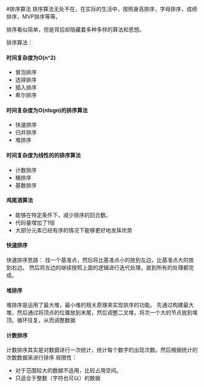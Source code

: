 #排序算法
排序算法无处不在，在实际的生活中，按照身高排序，字母排序，成绩排序，MVP排序等等。

排序看似简单，但是背后却隐藏着多种多样的算法和思想。

排序算法：
#### 时间复杂度为O(n^2)

* 冒泡排序
* 选择排序
* 插入排序
* 希尔排序
#### 时间复杂度为O(nlogn)的排序算法
* 快速排序
* 归并排序
* 堆排序
#### 时间复杂度为线性的的排序算法
* 计数排序
* 桶排序
* 基数排序
#### 鸡尾酒算法
* 能够在特定条件下，减少排序的回合数。
* 代码量增加了1倍
* 大部分元素已经有序的情况下能够更好地发挥优势
#### 快速排序
快速排序思路：
找一个基准点，然后将比基准点小的放到左边，比基准点大的放到右边。
然后将左边的继续按照上面的逻辑进行迭代处理，直到所有的处理都完成。
#### 堆排序
堆排序是运用了最大堆，最小堆的相关原理来实现排序的功能。
 先通过构建最大堆，然后通过将顶点的位置放到末尾，然后调整二叉堆，将次一个大的节点放到堆顶。循环往复，从而调整数据
 
#### 计数排序
计数排序其实是对数据进行一次统计，统计每个数字的出现次数。然后根据统计的次数数据来进行排序
局限性：
   * 对于范围较大的数据不适用，比较占用空间。
   * 只适合于整数（字符也可以）的数据
   
